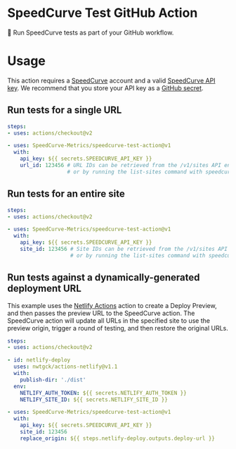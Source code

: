 # SpeedCurve Test GitHub Action

🍩 Run SpeedCurve tests as part of your GitHub workflow.

# Usage

This action requires a [SpeedCurve](https://speedcurve.com/) account and a valid [SpeedCurve API key](https://support.speedcurve.com/en/articles/415403-synthetic-api). We recommend that you store your API key as a [GitHub secret](https://docs.github.com/en/free-pro-team@latest/actions/reference/encrypted-secrets).

## Run tests for a single URL

```yaml
steps:
- uses: actions/checkout@v2

- uses: SpeedCurve-Metrics/speedcurve-test-action@v1
  with:
    api_key: ${{ secrets.SPEEDCURVE_API_KEY }}
    url_id: 123456 # URL IDs can be retrieved from the /v1/sites API endpoint,
                   # or by running the list-sites command with speedcurve-cli.
```

## Run tests for an entire site

```yaml
steps:
- uses: actions/checkout@v2

- uses: SpeedCurve-Metrics/speedcurve-test-action@v1
  with:
    api_key: ${{ secrets.SPEEDCURVE_API_KEY }}
    site_id: 123456 # Site IDs can be retrieved from the /v1/sites API endpoint,
                    # or by running the list-sites command with speedcurve-cli.
```


## Run tests against a dynamically-generated deployment URL

This example uses the [Netlify Actions](https://github.com/nwtgck/actions-netlify) action to create a Deploy Preview, and then passes the preview URL to the SpeedCurve action. The SpeedCurve action will update all URLs in the specified site to use the preview origin, trigger a round of testing, and then restore the original URLs.

```yaml
steps:
- uses: actions/checkout@v2

- id: netlify-deploy
  uses: nwtgck/actions-netlify@v1.1
  with:
    publish-dir: './dist'
  env:
    NETLIFY_AUTH_TOKEN: ${{ secrets.NETLIFY_AUTH_TOKEN }}
    NETLIFY_SITE_ID: ${{ secrets.NETLIFY_SITE_ID }}

- uses: SpeedCurve-Metrics/speedcurve-test-action@v1
  with:
    api_key: ${{ secrets.SPEEDCURVE_API_KEY }}
    site_id: 123456
    replace_origin: ${{ steps.netlify-deploy.outputs.deploy-url }}
```
